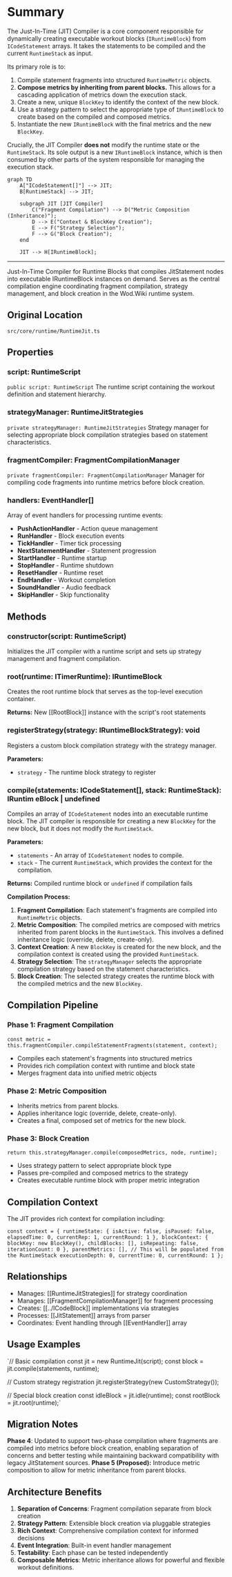 # Summary

The Just-In-Time (JIT) Compiler is a core component responsible for dynamically creating executable workout blocks (`IRuntimeBlock`) from `ICodeStatement` arrays. It takes the statements to be compiled and the current `RuntimeStack` as input.

Its primary role is to:
1.  Compile statement fragments into structured `RuntimeMetric` objects.
2.  **Compose metrics by inheriting from parent blocks.** This allows for a cascading application of metrics down the execution stack.
3.  Create a new, unique `BlockKey` to identify the context of the new block.
4.  Use a strategy pattern to select the appropriate type of `IRuntimeBlock` to create based on the compiled and composed metrics.
5.  Instantiate the new `IRuntimeBlock` with the final metrics and the new `BlockKey`.

Crucially, the JIT Compiler **does not** modify the runtime state or the `RuntimeStack`. Its sole output is a new `IRuntimeBlock` instance, which is then consumed by other parts of the system responsible for managing the execution stack.

```mermaid
graph TD
    A["ICodeStatement[]"] --> JIT;
    B[RuntimeStack] --> JIT;

    subgraph JIT [JIT Compiler]
        C("Fragment Compilation") --> D("Metric Composition (Inheritance)");
        D --> E("Context & BlockKey Creation");
        E --> F("Strategy Selection");
        F --> G("Block Creation");
    end

    JIT --> H[IRuntimeBlock];
```

---

Just-In-Time Compiler for Runtime Blocks that compiles JitStatement nodes into executable IRuntimeBlock instances on demand. Serves as the central compilation engine coordinating fragment compilation, strategy management, and block creation in the Wod.Wiki runtime system.

## Original Location
`src/core/runtime/RuntimeJit.ts`

## Properties

### script: RuntimeScript
`public script: RuntimeScript`
The runtime script containing the workout definition and statement hierarchy.

### strategyManager: RuntimeJitStrategies
`private strategyManager: RuntimeJitStrategies`
Strategy manager for selecting appropriate block compilation strategies based on statement characteristics.

### fragmentCompiler: FragmentCompilationManager
`private fragmentCompiler: FragmentCompilationManager`
Manager for compiling code fragments into runtime metrics before block creation.

### handlers: EventHandler[]
Array of event handlers for processing runtime events:
- **PushActionHandler** - Action queue management
- **RunHandler** - Block execution events
- **TickHandler** - Timer tick processing
- **NextStatementHandler** - Statement progression
- **StartHandler** - Runtime startup
- **StopHandler** - Runtime shutdown
- **ResetHandler** - Runtime reset
- **EndHandler** - Workout completion
- **SoundHandler** - Audio feedback
- **SkipHandler** - Skip functionality

## Methods

### constructor(script: RuntimeScript)
Initializes the JIT compiler with a runtime script and sets up strategy management and fragment compilation.
### root(runtime: ITimerRuntime): IRuntimeBlock
Creates the root runtime block that serves as the top-level execution container.

**Returns:** New [[RootBlock]] instance with the script's root statements

### registerStrategy(strategy: IRuntimeBlockStrategy): void
Registers a custom block compilation strategy with the strategy manager.

**Parameters:**
- `strategy` - The runtime block strategy to register

### compile(statements: ICodeStatement[], stack: RuntimeStack): IRuntim eBlock | undefined
Compiles an array of `ICodeStatement` nodes into an executable runtime block. The JIT compiler is responsible for creating a new `BlockKey` for the new block, but it does not modify the `RuntimeStack`.

**Parameters:**
- `statements` - An array of `ICodeStatement` nodes to compile.
- `stack` - The current `RuntimeStack`, which provides the context for the compilation.

**Returns:** Compiled runtime block or `undefined` if compilation fails

**Compilation Process:**
1.  **Fragment Compilation**: Each statement's fragments are compiled into `RuntimeMetric` objects.
2.  **Metric Composition**: The compiled metrics are composed with metrics inherited from parent blocks in the `RuntimeStack`. This involves a defined inheritance logic (override, delete, create-only).
3.  **Context Creation**: A new `BlockKey` is created for the new block, and the compilation context is created using the provided `RuntimeStack`.
4.  **Strategy Selection**: The `strategyManager` selects the appropriate compilation strategy based on the statement characteristics.
5.  **Block Creation**: The selected strategy creates the runtime block with the compiled metrics and the new `BlockKey`.

## Compilation Pipeline

### Phase 1: Fragment Compilation
`const metric = this.fragmentCompiler.compileStatementFragments(statement, context);`
- Compiles each statement's fragments into structured metrics
- Provides rich compilation context with runtime and block state
- Merges fragment data into unified metric objects

### Phase 2: Metric Composition
- Inherits metrics from parent blocks.
- Applies inheritance logic (override, delete, create-only).
- Creates a final, composed set of metrics for the new block.

### Phase 3: Block Creation
`return this.strategyManager.compile(composedMetrics, node, runtime);`
- Uses strategy pattern to select appropriate block type
- Passes pre-compiled and composed metrics to the strategy
- Creates executable runtime block with proper metric integration

## Compilation Context

The JIT provides rich context for compilation including:

`const context = {
  runtimeState: {
    isActive: false,
    isPaused: false,
    elapsedTime: 0,
    currentRep: 1,
    currentRound: 1
  },
  blockContext: {
    blockKey: new BlockKey(),
    childBlocks: [],
    isRepeating: false,
    iterationCount: 0
  },
  parentMetrics: [], // This will be populated from the RuntimeStack
  executionDepth: 0,
  currentTime: 0,
  currentRound: 1
};`

## Relationships

- Manages: [[RuntimeJitStrategies]] for strategy coordination
- Manages: [[FragmentCompilationManager]] for fragment processing
- Creates: [[../ICodeBlock]] implementations via strategies
- Processes: [[JitStatement]] arrays from parser
- Coordinates: Event handling through [[EventHandler]] array

## Usage Examples

`// Basic compilation
const jit = new RuntimeJit(script);
const block = jit.compile(statements, runtime);

// Custom strategy registration
jit.registerStrategy(new CustomStrategy());

// Special block creation
const idleBlock = jit.idle(runtime);
const rootBlock = jit.root(runtime);`

## Migration Notes

**Phase 4**: Updated to support two-phase compilation where fragments are compiled into metrics before block creation, enabling separation of concerns and better testing while maintaining backward compatibility with legacy JitStatement sources.
**Phase 5 (Proposed):** Introduce metric composition to allow for metric inheritance from parent blocks.

## Architecture Benefits

1.  **Separation of Concerns**: Fragment compilation separate from block creation
2.  **Strategy Pattern**: Extensible block creation via pluggable strategies
3.  **Rich Context**: Comprehensive compilation context for informed decisions
4.  **Event Integration**: Built-in event handler management
5.  **Testability**: Each phase can be tested independently
6.  **Composable Metrics**: Metric inheritance allows for powerful and flexible workout definitions.
